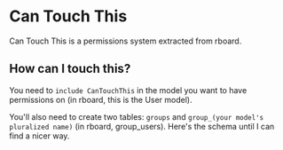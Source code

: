 # Can Touch This

Can Touch This is a permissions system extracted from rboard.

## How can I touch this?

You need to `include CanTouchThis` in the model you want to have permissions on (in rboard, this is the User model).

You'll also need to create two tables: `groups` and `group_(your model's pluralized name)` (in rboard, group_users). Here's the schema until I can find a nicer way.